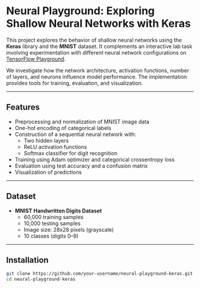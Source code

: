 #  Neural Playground: Exploring Shallow Neural Networks with Keras

This project explores the behavior of shallow neural networks using the **Keras** library and the **MNIST** dataset. It complements an interactive lab task involving experimentation with different neural network configurations on [TensorFlow Playground](https://playground.tensorflow.org).

We investigate how the network architecture, activation functions, number of layers, and neurons influence model performance. The implementation provides tools for training, evaluation, and visualization.

---

##  Features

- Preprocessing and normalization of MNIST image data  
- One-hot encoding of categorical labels  
- Construction of a sequential neural network with:
  - Two hidden layers
  - ReLU activation functions
  - Softmax classifier for digit recognition
- Training using Adam optimizer and categorical crossentropy loss  
- Evaluation using test accuracy and a confusion matrix  
- Visualization of predictions

---

##  Dataset

- **MNIST Handwritten Digits Dataset**
  - 60,000 training samples
  - 10,000 testing samples
  - Image size: 28x28 pixels (grayscale)
  - 10 classes (digits 0–9)

---

##  Installation

```bash
git clone https://github.com/your-username/neural-playground-keras.git
cd neural-playground-keras
